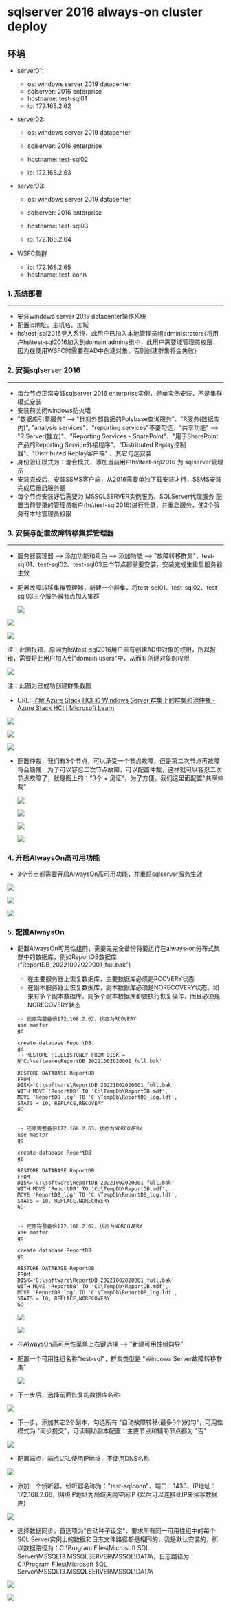 # sqlserver 2016 always-on cluster deploy



## 环境

* server01: 
  * os: windows server 2019 datacenter
  * sqlserver: 2016 enterprise
  * hostname: test-sql01
  * ip: 172.168.2.62

* server02: 

  * os: windows server 2019 datacenter

  * sqlserver: 2016 enterprise
  * hostname: test-sql02
  * ip: 172.168.2.63

* server03: 

  * os: windows server 2019 datacenter

  * sqlserver: 2016 enterprise
  * hostname: test-sql03
  * ip: 172.168.2.64

* WSFC集群
  * ip: 172.168.2.65 
  * hostname: test-conn





### 1. 系统部署

---

* 安装windows server 2019 datacenter操作系统
* 配置ip地址、主机名、加域
* hs\test-sql2016登入系统，此用户已加入本地管理员组administrators{将用户hs\test-sql2016加入到domain admins组中，此用户需要域管理员权限，因为在使用WSFC时需要在AD中创建对象，否则创建群集将会失败}



### 2. 安装sqlserver 2016

---

* 每台节点正常安装sqlserver 2016 enterprise实例，是单实例安装，不是集群模式安装
* 安装前关闭windows防火墙
* "数据库引擎服务" --> "针对外部数据的Polybase查询服务"、"R服务(数据库内)", "analysis services"、"reporting services"不要勾选，"共享功能" --> "R Server(独立)"、"Reporting Services - SharePoint"、"用于SharePoint产品的Reporting Service外接程序"、"Distributed Replay控制器"、"Distributed Replay客户端" 、其它勾选安装
* 身份验证模式为：混合模式，添加当前用户hs\test-sql2016 为 sqlserver管理员 
* 安装完成后，安装SSMS客户端，从2016需要单独下载安装才行，SSMS安装完成后重启服务器
* 每个节点安装好后需要为 MSSQLSERVER实例服务、SQLServer代理服务 配置当前登录的管理员帐户(hs\test-sql2016)进行登录，并重启服务，使2个服务有本地管理员权限



### 3. 安装与配置故障转移集群管理器

---

* 服务器管理器 --> 添加功能和角色 --> 添加功能 --> "故障转移群集"，test-sql01、test-sql02、test-sql03三个节点都需要安装，安装完成生重启服务器生效

* 配置故障转移集群管理器，新建一个群集，将test-sql01、test-sql02、test-sql03三个服务器节点加入集群

  ![](../images/wsfc01.png)

![](../images/wsfc02.png)

![](../images/wsfc03.png)

注：此图报错，原因为hs\test-sql2016用户未有创建AD中对象的权限，所以报错，需要将此用户加入到"domain users"中，从而有创建对象的权限

![](../images/wsfc04.png)

注：此图为已成功创建群集截图



* URL: [了解 Azure Stack HCI 和 Windows Server 群集上的群集和池仲裁 - Azure Stack HCI | Microsoft Learn](https://learn.microsoft.com/zh-cn/azure-stack/hci/concepts/quorum)

![](../images/wsfc05.png)

![](../images/wsfc06.png)

![](../images/wsfc07.png)



* 配置仲裁，我们有3个节点，可以承受一个节点故障，但是第二次节点再故障将会脑残，为了可以容忍二次节点故障，可以配置仲裁，这样就可以容忍二次节点故障了，就是图上的："3个 + 见证"，为了方便，我们这里面配置"共享仲裁"

  ![](../images/wsfc08.png)

  ![](../images/wsfc09.png)

  ![](../images/wsfc10.png)

  ![](../images/wsfc11.png)



### 4. 开启AlwaysOn高可用功能

* 3个节点都需要开启AlwaysOn高可用功能，并重启sqlserver服务生效

![](../images/alwayson01.png)

![](../images/alwayson02.png)

![](../images/alwayson03.png)





### 5. 配置AlwaysOn

* 配置AlwaysOn可用性组前，需要先完全备份将要运行在always-on分布式集群中的数据库，例如ReportDB数据库("ReportDB_20221002020001_full.bak")

  * 在主要服务器上恢复数据库，主要数据库必须是RCOVERY状态
  * 在副本服务器上恢复数据库，副本数据库必须是NORECOVERY状态。如果有多个副本数据库，则多个副本数据库都要执行恢复操作，而且必须是NORECOVERY状态

  ```
  -- 还原完整备份172.168.2.62，状态为RCOVERY
  use master
  go
  
  create database ReportDB
  go
  -- RESTORE FILELISTONLY FROM DISK = N'C:\software\ReportDB_20221002020001_full.bak'
  
  RESTORE DATABASE ReportDB
  FROM
  DISK='C:\software\ReportDB_20221002020001_full.bak'
  WITH MOVE 'ReportDB' TO 'C:\TempDb\ReportDB.mdf',
  MOVE 'ReportDB_log' TO 'C:\TempDb\ReportDB_log.ldf',
  STATS = 10, REPLACE,RECOVERY
  GO
  
  
  -- 还原完整备份172.168.2.63，状态为NORCOVERY
  use master
  go
  
  create database ReportDB
  go
  
  RESTORE DATABASE ReportDB
  FROM
  DISK='C:\software\ReportDB_20221002020001_full.bak'
  WITH MOVE 'ReportDB' TO 'C:\TempDb\ReportDB.mdf',
  MOVE 'ReportDB_log' TO 'C:\TempDb\ReportDB_log.ldf',
  STATS = 10, REPLACE,NORECOVERY
  GO
  
  
  -- 还原完整备份172.168.2.62，状态为NORCOVERY
  use master
  go
  
  create database ReportDB
  go
  
  RESTORE DATABASE ReportDB
  FROM
  DISK='C:\software\ReportDB_20221002020001_full.bak'
  WITH MOVE 'ReportDB' TO 'C:\TempDb\ReportDB.mdf',
  MOVE 'ReportDB_log' TO 'C:\TempDb\ReportDB_log.ldf',
  STATS = 10, REPLACE,NORECOVERY
  GO
  ```

  ![](../images/alwayson-backup.png)
  
  ![](../images/alwayson04.png)



* 在AlwaysOn高可用性菜单上右键选择  --> "新建可用性组向导"

* 配置一个可用性组名称"test-sql"，群集类型是 "Windows Server故障转移群集"

  ![](../images/alwayson05.png)

* 下一步后，选择前面恢复的数据库名称

![](../images/alwayson06.png)

* 下一步，添加其它2个副本，勾选所有 "自动故障转移(最多3个)的勾"，可用性模式为 "同步提交"，可读辅助副本配置：主要节点和辅助节点都为 "否"

![](../images/alwayson07.png)

* 配置端点，端点URL使用IP地址，不使用DNS名称

![](../images/alwayson08.png)

* 添加一个侦听器，侦听器名称为："test-sqlconn"、端口：1433、IP地址：172.168.2.66，网络IP地址为局域网内空闲IP {以后可以连接此IP来读写数据库}

![](../images/alwayson09.png)

* 选择数据同步，首选项为"自动种子设定"，要求所有同一可用性组中的每个SQL Server实例上的数据和日志文件路径都是相同的，我是默认安装的，所以数据路径为：C:\Program Files\Microsoft SQL Server\MSSQL13.MSSQLSERVER\MSSQL\DATA\，日志路径为：C:\Program Files\Microsoft SQL Server\MSSQL13.MSSQLSERVER\MSSQL\DATA\

![](../images/alwayson10.png)

![](../images/alwayson11.png)